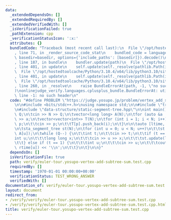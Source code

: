 ```yaml
---
data:
  _extendedDependsOn: []
  _extendedRequiredBy: []
  _extendedVerifiedWith: []
  _isVerificationFailed: true
  _pathExtension: cpp
  _verificationStatusIcon: ':x:'
  attributes: {}
  bundledCode: "Traceback (most recent call last):\n  File \"/opt/hostedtoolcache/Python/3.10.4/x64/lib/python3.10/site-packages/onlinejudge_verify/documentation/build.py\"\
    , line 71, in _render_source_code_stat\n    bundled_code = language.bundle(stat.path,\
    \ basedir=basedir, options={'include_paths': [basedir]}).decode()\n  File \"/opt/hostedtoolcache/Python/3.10.4/x64/lib/python3.10/site-packages/onlinejudge_verify/languages/cplusplus.py\"\
    , line 187, in bundle\n    bundler.update(path)\n  File \"/opt/hostedtoolcache/Python/3.10.4/x64/lib/python3.10/site-packages/onlinejudge_verify/languages/cplusplus_bundle.py\"\
    , line 401, in update\n    self.update(self._resolve(pathlib.Path(included), included_from=path))\n\
    \  File \"/opt/hostedtoolcache/Python/3.10.4/x64/lib/python3.10/site-packages/onlinejudge_verify/languages/cplusplus_bundle.py\"\
    , line 401, in update\n    self.update(self._resolve(pathlib.Path(included), included_from=path))\n\
    \  File \"/opt/hostedtoolcache/Python/3.10.4/x64/lib/python3.10/site-packages/onlinejudge_verify/languages/cplusplus_bundle.py\"\
    , line 260, in _resolve\n    raise BundleErrorAt(path, -1, \"no such header\"\
    )\nonlinejudge_verify.languages.cplusplus_bundle.BundleErrorAt: utility/y-combinator:\
    \ line -1: no such header\n"
  code: "#define PROBLEM \"https://judge.yosupo.jp/problem/vertex_add_subtree_sum\"\
    \n\n#include <bits/stdc++.h>\nusing namespace std;\n\n#include \"tree/euler-tour.hpp\"\
    \n#include \"data-structure/static-segment-tree.hpp\"\n\nint main() {\n\tint N,\
    \ Q;\n\tcin >> N >> Q;\n\tvector<long long> A(N);\n\tfor (auto &a : A)\n\t\tcin\
    \ >> a;\n\tvector<vector<int>> T(N);\n\tfor (int i = 1; i < N; i++) {\n\t\tint\
    \ p;\n\t\tcin >> p;\n\t\tT[p].push_back(i);\n\t}\n\n\tauto [ltime, rtime] = tree::euler_tour(T);\n\
    \n\tsta_segment_tree st(N);\n\tfor (int u = 0; u < N; u++)\n\t\tst.update(ltime[u],\
    \ A[u]);\n\twhile (Q--) {\n\t\tint t;\n\t\tcin >> t;\n\t\tif (t == 0) {\n\t\t\t\
    int u;\n\t\t\tlong long x;\n\t\t\tcin >> u >> x;\n\t\t\tst.update(ltime[u], x);\n\
    \t\t} else if (t == 1) {\n\t\t\tint u;\n\t\t\tcin >> u;\n\t\t\tcout << st.query(ltime[u],\
    \ rtime[u]) << '\\n';\n\t\t}\n\t}\n\n}"
  dependsOn: []
  isVerificationFile: true
  path: verify/euler-tour.yosupo-vertex-add-subtree-sum.test.cpp
  requiredBy: []
  timestamp: '1970-01-01 00:00:00+00:00'
  verificationStatus: TEST_WRONG_ANSWER
  verifiedWith: []
documentation_of: verify/euler-tour.yosupo-vertex-add-subtree-sum.test.cpp
layout: document
redirect_from:
- /verify/verify/euler-tour.yosupo-vertex-add-subtree-sum.test.cpp
- /verify/verify/euler-tour.yosupo-vertex-add-subtree-sum.test.cpp.html
title: verify/euler-tour.yosupo-vertex-add-subtree-sum.test.cpp
---
```

